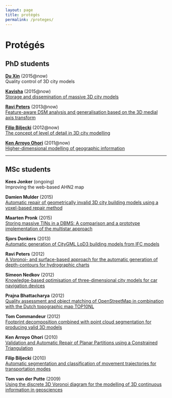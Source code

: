```yaml
---
layout: page
title: protégés
permalink: /proteges/
---
```


# Protégés


## PhD students

[**Du Xin**](https://3d.bk.tudelft.nl/duxin) (2015@now)<br>
Quality control of 3D city models

[**Kavisha**](https://3d.bk.tudelft.nl/kavisha) (2015@now)<br>
[Storage and dissemination of massive 3D city models](http://www.3d4em.nl/rl2/)

[**Ravi Peters**](http://3d.bk.tudelft.nl/rypeters) (2013@now)<br>
[Feature-aware DSM analysis and generalisation based on the 3D medial axis transform](http://3d.bk.tudelft.nl/projects/3dsm)

[**Filip Biljecki**](http://3d.bk.tudelft.nl/biljecki) (2012@now)<br> 
[The concept of level of detail in 3D city modelling](http://3d.bk.tudelft.nl/biljecki/phd.html)

[**Ken Arroyo Ohori**](http://3d.bk.tudelft.nl/ken) (2011@now)<br> 
[Higher-dimensional modelling of geographic information](http://3d.bk.tudelft.nl/projects/geo5d/#research-topics-and-tasks)

---

## MSc students 

**Kees Jonker** (ongoing)<br>
Improving the web-based AHN2 map

**Damien Mulder** (2015)<br>
[Automatic repair of geometrically invalid 3D city building models using a voxel-based repair method](http://repository.tudelft.nl/view/ir/uuid%3A8ef4459d-b940-4007-bc3c-d87349015129/)

**Maarten Pronk** (2015)<br>
[Storing massive TINs in a DBMS: A comparison and a prototype implementation of the multistar approach](http://repository.tudelft.nl/view/ir/uuid%3Ada6b7329-f45b-4560-8374-bb522e78121f/)

**Sjors Donkers** (2013)<br>
[Automatic generation of CityGML LoD3 building models from IFC models](http://repository.tudelft.nl/view/ir/uuid%3A31380219-f8e8-4c66-a2dc-548c3680bb8d/)

**Ravi Peters** (2012)<br>
[A Voronoi- and surface-based approach for the automatic generation of depth-contours for hydrographic charts](http://repository.tudelft.nl/view/ir/uuid%3A5977a99b-0875-44b4-abe1-09288bf2aed1/)

**Simeon Nedkov** (2012)<br>
[Knowledge-based optimisation of three-dimensional city models for car navigation devices](http://repository.tudelft.nl/view/ir/uuid%3Ab429e899-9955-4a23-9ceb-66ffb6210b30/)

**Prajna Bhattacharya** (2012)<br>
[Quality assessment  and  object matching of OpenStreetMap in combination with  the Dutch topographic map TOP10NL](http://repository.tudelft.nl/view/ir/uuid%3Ae1501114-d947-4278-8612-1e249e4dc02f/)

**Tom Commandeur** (2012)<br>
[Footprint decomposition combined with point cloud segmentation for producing valid 3D models](http://repository.tudelft.nl/view/ir/uuid%3Ac0c665f7-0254-42c6-895b-cb59acc079f2/)

**Ken Arroyo Ohori** (2010)<br>
[Validation and Automatic Repair of Planar Partitions using a Constrained Triangulation](http://repository.tudelft.nl/view/ir/uuid%3A78807acb-4115-478c-93de-68b9db884c8e/)

**Filip Biljecki** (2010)<br>
[Automatic segmentation and classification of movement trajectories for transportation modes](http://repository.tudelft.nl/view/ir/uuid%3A654587d2-6e93-4619-ab9a-29d95f843f35/)

**Tom van der Putte** (2009)<br>
[Using the discrete 3D Voronoi diagram for the modelling of 3D continuous information in geosciences](http://repository.tudelft.nl/view/ir/uuid%3Ab35ad433-067a-4b20-8067-e18a2de76490/)
  


  